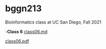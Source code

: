 # bggn213
Bioinformatics class at UC San Diego, Fall 2021

-**Class 6**
[class06.md](https://github.com/lizza-wester/bggn213/files/7657822/class06.md)

[class06.pdf](https://github.com/lizza-wester/bggn213/files/7657853/class06.pdf)
